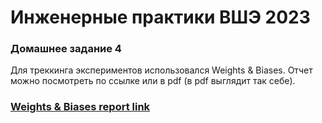 # Инженерные практики ВШЭ 2023

### Домашнее задание 4
Для треккинга экспериментов использовался Weights & Biases. Отчет можно посмотреть по ссылке или в pdf (в pdf выглядит так себе).
### [Weights & Biases report link](https://api.wandb.ai/links/gvolsky/8pq6jjwa)
